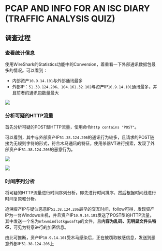 # PCAP AND INFO FOR AN ISC DIARY (TRAFFIC ANALYSIS QUIZ)

## 调查过程

### 查看统计信息

使用WireShark的Statistics功能中的Conversion，着重看一下外部通讯数据包最多的情况。可以看到：

-   内部资产`10.9.14.101`与外部通讯最多
-   外部IP：`51.38.124.206`、`104.161.32.102`与资产IP`10.9.14.101`通讯最多，并且前者的通讯包数量最大

![](https://image-host-toky.oss-cn-shanghai.aliyuncs.com/20200922213706.png)

### 分析可疑的HTTP流量

首先分析可疑的POST型HTTP流量，使用命令`http contains "POST"`。

可以看到，其中与外部资产IP`51.38.124.206`的通讯行为较多，且请求的POST链接为无规则字符的形式，符合木马通讯的特征。使用杀器VT进行搜索，发现了外部资产IP`51.38.124.206`的恶意行为。

![](https://image-host-toky.oss-cn-shanghai.aliyuncs.com/20200922214255.png)

![](https://image-host-toky.oss-cn-shanghai.aliyuncs.com/20200922235108.png)

### 时间序列分析

将可疑的HTTP流量进行时间序列分析，即先进行时间排序，然后根据时间线进行时间复原和分析。

追溯资产IP与疑似恶意IP`51.38.124.206`最早的交互时间，follow可得，发现资产IP为一台Windows主机，并且资产IP`10.9.14.101`发送了POST型的HTTP流量，其中发送一个名为`nfxwmindlotkgwoaftp`的文件，且**内容为乱码、无明显文件头特征**，可见为特意进行的加密信息。

由此可推断，资产IP`10.9.14.101`受木马感染后，正在被窃取敏感信息，发送到恶意外部IP`51.38.124.206`上